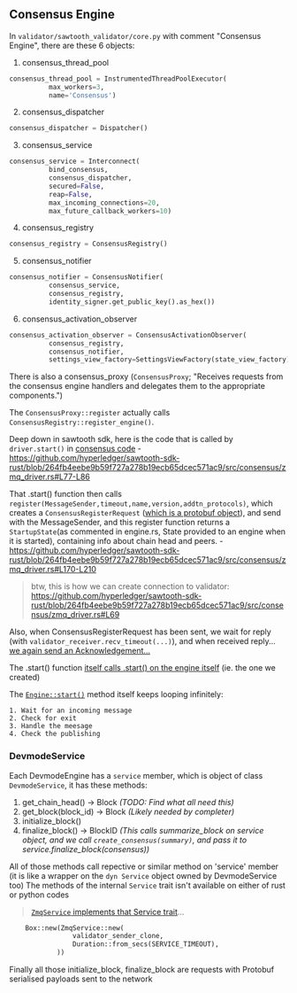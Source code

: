 ## Consensus Engine

In `validator/sawtooth_validator/core.py` with comment "Consensus Engine", there are these 6 objects:
1. consensus_thread_pool

  ```py
  consensus_thread_pool = InstrumentedThreadPoolExecutor(
            max_workers=3,
            name='Consensus')
  ```

2. consensus_dispatcher

  ```py
  consensus_dispatcher = Dispatcher()
  ```

3. consensus_service

  ```py
  consensus_service = Interconnect(
            bind_consensus,
            consensus_dispatcher,
            secured=False,
            reap=False,
            max_incoming_connections=20,
            max_future_callback_workers=10)
  ```

4. consensus_registry

  ```py
  consensus_registry = ConsensusRegistry()
  ```

5. consensus_notifier

  ```py
  consensus_notifier = ConsensusNotifier(
            consensus_service,
            consensus_registry,
            identity_signer.get_public_key().as_hex())
  ```

6. consensus_activation_observer

  ```py
  consensus_activation_observer = ConsensusActivationObserver(
            consensus_registry,
            consensus_notifier,
            settings_view_factory=SettingsViewFactory(state_view_factory))
  ```

There is also a consensus_proxy (`ConsensusProxy`; "Receives requests from the consensus engine handlers and delegates them
    to the appropriate components.")

The `ConsensusProxy::register` actually calls `ConsensusRegistry::register_engine()`.

Deep down in sawtooth sdk, here is the code that is called by `driver.start()` in [consensus code](https://github.com/hyperledger/sawtooth-devmode/blob/814e378ab32fcce9eab39c14b3774774052f521b/src/main.rs#L79-L86) - https://github.com/hyperledger/sawtooth-sdk-rust/blob/264fb4eebe9b59f727a278b19ecb65dcec571ac9/src/consensus/zmq_driver.rs#L77-L86

That .start() function then calls `register(MessageSender,timeout,name,version,addtn_protocols)`, which creates a `ConsensusRegisterRequest` ([which is a protobuf object](https://github.com/hyperledger/sawtooth-sdk-rust/blob/06d5db9c48d296a8217b6356cec6f42a810a4dc6/protos/consensus.proto#L81-L93)), and send with the MessageSender, and this register function returns a `StartupState`(as commented in engine.rs, State provided to an engine when it is started), containing info about chain head and peers. - https://github.com/hyperledger/sawtooth-sdk-rust/blob/264fb4eebe9b59f727a278b19ecb65dcec571ac9/src/consensus/zmq_driver.rs#L170-L210

> btw, this is how we can create connection to validator: https://github.com/hyperledger/sawtooth-sdk-rust/blob/264fb4eebe9b59f727a278b19ecb65dcec571ac9/src/consensus/zmq_driver.rs#L69

Also, when ConsensusRegisterRequest has been sent, we wait for reply (with `validator_receiver.recv_timeout(...)`), and when received reply... [we again send an Acknowledgement...](https://github.com/hyperledger/sawtooth-sdk-rust/blob/264fb4eebe9b59f727a278b19ecb65dcec571ac9/src/consensus/zmq_driver.rs#L297)

The .start() function [itself calls .start() on the engine itself](https://github.com/hyperledger/sawtooth-sdk-rust/blob/264fb4eebe9b59f727a278b19ecb65dcec571ac9/src/consensus/zmq_driver.rs#L97-L104) (ie. the one we created)

The [`Engine::start()`](https://github.com/hyperledger/sawtooth-devmode/blob/814e378ab32fcce9eab39c14b3774774052f521b/src/engine.rs#L225-L385) method itself keeps looping infinitely:
```
1. Wait for an incoming message
2. Check for exit
3. Handle the meesage
4. Check the publishing
```

### DevmodeService

Each DevmodeEngine has a `service` member, which is object of class `DevmodeService`, it has these methods:

1. get_chain_head() -> Block	_(TODO: Find what all need this)_
2. get_block(block_id) -> Block	_(Likely needed by completer)_
3. initialize_block()
3. finalize_block() -> BlockID _(This calls summarize_block on service object, and we call `create_consensus(summary)`, and pass it to service.finalize_block(consensus))_

All of those methods call repective or similar method on 'service' member (it is like a wrapper on the `dyn Service` object owned by DevmodeService too)
The methods of the internal `Service` trait isn't available on either of rust or python codes

> [`ZmqService` implements that Service trait](https://github.com/hyperledger/sawtooth-sdk-rust/blob/264fb4eebe9b59f727a278b19ecb65dcec571ac9/src/consensus/zmq_service.rs#L88)...

```py
	Box::new(ZmqService::new(
                validator_sender_clone,
                Duration::from_secs(SERVICE_TIMEOUT),
            ))
```

Finally all those initialize_block, finalize_block are requests with Protobuf serialised payloads sent to the network

